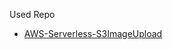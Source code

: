 Used Repo

- [AWS-Serverless-S3ImageUpload](https://github.com/nirgluzman/AWS-Serverless-S3ImageUpload/blob/main/serverless.yml)
